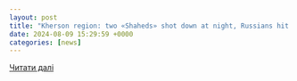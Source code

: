 ```yaml
---
layout: post
title: "Kherson region: two «Shaheds» shot down at night, Russians hit infrastructure, 6 wounded | УНН"
date: 2024-08-09 15:29:59 +0000
categories: [news]
---
```


[Читати далі](https://unn.ua/en/news/kherson-region-two-shaheeds-shot-down-at-night-russians-hit-infrastructure-6-wounded)
